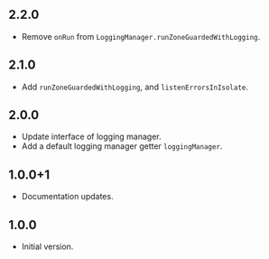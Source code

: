## 2.2.0

* Remove `onRun` from `LoggingManager.runZoneGuardedWithLogging`.

## 2.1.0

- Add `runZoneGuardedWithLogging`, and `listenErrorsInIsolate`.

## 2.0.0

- Update interface of logging manager.
- Add a default logging manager getter `loggingManager`.

## 1.0.0+1

- Documentation updates.

## 1.0.0

- Initial version.

